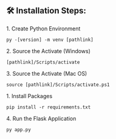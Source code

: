 <h2>🛠️ Installation Steps:</h2>

<p>1. Create Python Environment</p>

```
py -[version] -m venv [pathlink]
```

<p>2. Source the Activate (Windows)</p>

```
[pathlink]/Scripts/activate
```

<p>3. Source the Activate (Mac OS)</p>

```
source [pathlink]/Scripts/activate.ps1
```

<p>1. Install Packages</p>

```
pip install -r requirements.txt
```

<p>4. Run the Flask Application</p>

```
py app.py
```


 
